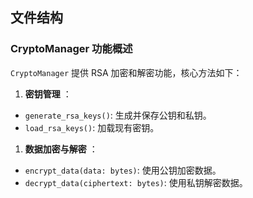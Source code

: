 ## 文件结构


### CryptoManager 功能概述

`CryptoManager` 提供 RSA 加密和解密功能，核心方法如下：

1. **密钥管理** ：

* `generate_rsa_keys()`: 生成并保存公钥和私钥。
* `load_rsa_keys()`: 加载现有密钥。

1. **数据加密与解密** ：

* `encrypt_data(data: bytes)`: 使用公钥加密数据。
* `decrypt_data(ciphertext: bytes)`: 使用私钥解密数据。
